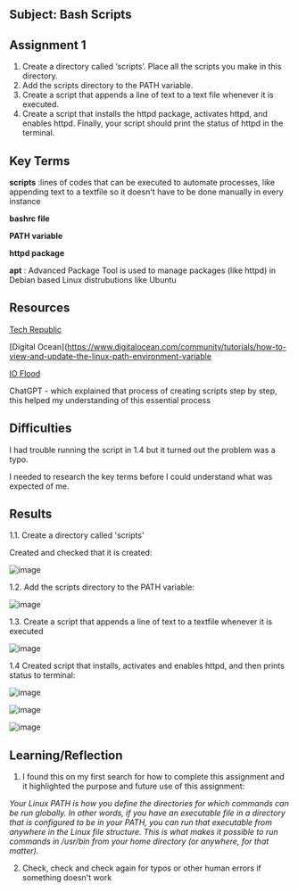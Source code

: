 ## Subject:  Bash Scripts



##  Assignment 1

1.  Create a directory called ‘scripts’. Place all the scripts you make in this directory.
2.  Add the scripts directory to the PATH variable.
3.  Create a script that appends a line of text to a text file whenever it is executed.
4.  Create a script that installs the httpd package, activates httpd, and enables httpd. Finally, your script should print the status of httpd in the terminal.

##  Key Terms

**scripts** :lines of codes that can be executed to automate processes, like appending text to a textfile so it doesn't have to be done manually in every instance

**bashrc file**

**PATH variable**

**httpd package**

**apt** : Advanced Package Tool is used to manage packages (like httpd) in Debian based Linux distrubutions like Ubuntu

##  Resources

[Tech Republic](https://www.techrepublic.com/article/linux-101-how-to-add-directories-to-your-linux-path/)

[Digital Ocean](https://www.digitalocean.com/community/tutorials/how-to-view-and-update-the-linux-path-environment-variable

[IO Flood](https://ioflood.com/blog/bash-append-to-file/#Appending_Data_Within_a_Script)

ChatGPT - which explained that process of creating scripts step by step, this helped my understanding of this essential process


##  Difficulties
I had trouble running the script in 1.4 but it turned out the problem was a typo. 

I needed to research the key terms before I could understand what was expected of me.


##  Results
1.1.  Create a directory called 'scripts'

Created and checked that it is created:

![image](https://github.com/techgrounds/cloud-assignments-E28MS/assets/151161141/2cb912b6-393f-497a-ab89-37683cdd0c99)

1.2.  Add the scripts directory to the PATH variable:

![image](https://github.com/techgrounds/cloud-assignments-E28MS/assets/151161141/c68adb49-54a4-4e7d-9982-53a23f07b02c)

1.3.  Create a script that appends a line of text to a textfile whenever it is executed

![image](https://github.com/techgrounds/cloud-assignments-E28MS/assets/151161141/845308d4-9428-4017-8e6f-ce551018f11f)


1.4 Created script that installs, activates and enables httpd, and then prints status to terminal:

![image](https://github.com/techgrounds/cloud-assignments-E28MS/assets/151161141/66336a93-aa62-4122-bb23-ba34c922e033)

![image](https://github.com/techgrounds/cloud-assignments-E28MS/assets/151161141/5215e25b-eacf-45ef-a717-680cea6cfdef)

![image](https://github.com/techgrounds/cloud-assignments-E28MS/assets/151161141/545f127e-1efe-47d8-8b64-7287e191a84c)



## Learning/Reflection

1.  I found this on my first search for how to complete this assignment and it highlighted the purpose and future use of this assignment: 

*Your Linux PATH is how you define the directories for which commands can be run globally. In other words, if you have an executable file in a directory that is configured to be in your PATH, you can run that executable from anywhere in the Linux file structure. This is what makes it possible to run commands in /usr/bin from your home directory (or anywhere, for that matter).*

2.  Check, check and check again for typos or other human errors if something doesn't work 

